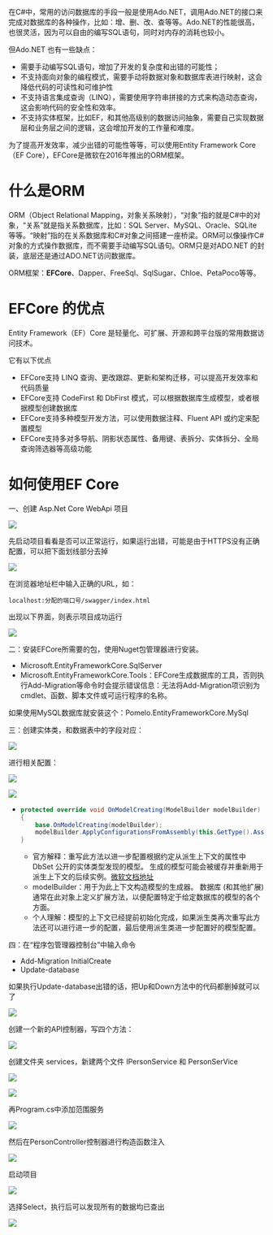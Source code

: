 在C#中，常用的访问数据库的手段一般是使用Ado.NET，调用Ado.NET的接口来完成对数据库的各种操作，比如：增、删、改、查等等。Ado.NET的性能很高，也很灵活，因为可以自由的编写SQL语句，同时对内存的消耗也较小。

但Ado.NET 也有一些缺点：

* 需要手动编写SQL语句，增加了开发的复杂度和出错的可能性；
* 不支持面向对象的编程模式，需要手动将数据对象和数据库表进行映射，这会降低代码的可读性和可维护性
* 不支持语言集成查询（LINQ），需要使用字符串拼接的方式来构造动态查询，这会影响代码的安全性和效率。
* 不支持实体框架，比如EF，和其他高级别的数据访问抽象，需要自己实现数据层和业务层之间的逻辑，这会增加开发的工作量和难度。

为了提高开发效率，减少出错的可能性等等，可以使用Entity Framework Core（EF Core），EFCore是微软在2016年推出的ORM框架。



# 什么是ORM

ORM（Object Relational Mapping，对象关系映射），“对象”指的就是C#中的对象，“关系”就是指关系数据库，比如：SQL Server、MySQL、Oracle、SQLite 等等。“映射”指的在关系数据库和C#对象之间搭建一座桥梁。ORM可以像操作C#对象的方式操作数据库，而不需要手动编写SQL语句。ORM只是对ADO.NET 的封装，底层还是通过ADO.NET访问数据库。

ORM框架：**EFCore**、Dapper、FreeSql、SqlSugar、Chloe、PetaPoco等等。

# EFCore 的优点

Entity Framework（EF）Core 是轻量化、可扩展、开源和跨平台版的常用数据访问技术。

它有以下优点

* EFCore支持 LINQ 查询、更改跟踪、更新和架构迁移，可以提高开发效率和代码质量
* EFCore支持 CodeFirst 和 DbFirst 模式，可以根据数据库生成模型，或者根据模型创建数据库
* EFCore支持多种模型开发方法，可以使用数据注释、Fluent API 或约定来配置模型
* EFCore支持多对多导航、阴影状态属性、备用键、表拆分、实体拆分、全局查询筛选器等高级功能





# 如何使用EF Core

一、创建 Asp.Net Core WebApi 项目

![](./Images/1.png)

先启动项目看看是否可以正常运行，如果运行出错，可能是由于HTTPS没有正确配置，可以把下面划线部分去掉

![](./Images/2.png)

在浏览器地址栏中输入正确的URL，如：

```
localhost:分配的端口号/swagger/index.html
```

出现以下界面，则表示项目成功运行

![](./Images/3.png)

二：安装EFCore所需要的包，使用Nuget包管理器进行安装。

* Microsoft.EntityFrameworkCore.SqlServer
* Microsoft.EntityFrameworkCore.Tools：EFCore生成数据库的工具，否则执行Add-Migration等命令时会提示错误信息：无法将Add-Migration项识别为 cmdlet、函数、脚本文件或可运行程序的名称。

如果使用MySQL数据库就安装这个：Pomelo.EntityFrameworkCore.MySql

三：创建实体类，和数据表中的字段对应：

![](./Images/4.png)

进行相关配置：

![](./Images/5.png)

![](./Images/6.png)

* ```C#
  protected override void OnModelCreating(ModelBuilder modelBuilder)
  {
  	  base.OnModelCreating(modelBuilder);
      modelBuilder.ApplyConfigurationsFromAssembly(this.GetType().Assembly);
  }
  ```

  * 官方解释：重写此方法以进一步配置根据约定从派生上下文的属性中 DbSet 公开的实体类型发现的模型。 生成的模型可能会被缓存并重新用于派生上下文的后续实例。[微软文档地址](https://learn.microsoft.com/zh-cn/dotnet/api/microsoft.entityframeworkcore.dbcontext.onmodelcreating?view=efcore-7.0)
  * modelBuilder：用于为此上下文构造模型的生成器。 数据库 (和其他扩展) 通常在此对象上定义扩展方法，以便配置特定于给定数据库的模型的各个方面。
  * 个人理解：模型的上下文已经提前初始化完成，如果派生类再次重写此方法还可以进行进一步的配置，最后使用派生类进一步配置好的模型配置。

四：在“程序包管理器控制台”中输入命令

* Add-Migration InitialCreate
* Update-database

如果执行Update-database出错的话，把Up和Down方法中的代码都删掉就可以了

![](./Images/7.png)

创建一个新的API控制器，写四个方法：

![](./Images/8.png)

创建文件夹 services，新建两个文件 IPersonService 和 PersonSerVice

![](./Images/9.png)



![](./Images/10.png)

再Program.cs中添加范围服务

![](./Images/11.png)

然后在PersonController控制器进行构造函数注入

![](./Images/12.png)

启动项目

![](./Images/13.png)

选择Select，执行后可以发现所有的数据均已查出

![](./Images/14.png)









